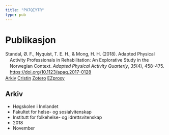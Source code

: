```yaml
---
title: "PX7QIYTR"
type: pub
---
```

<h1>Publikasjon</h1>
<article id="csl-bib-container-PX7QIYTR" class="csl-bib-container">
  <div class="csl-bib-body" style="line-height: 1.35; padding-left: 1em; text-indent:-1em;">
  <div class="csl-entry">Standal, &#xD8;. F., Nyquist, T. E. H., &amp; Mong, H. H. (2018). Adapted Physical Activity Professionals in Rehabilitation: An Explorative Study in the Norwegian Context. <i>Adapted Physical Activity Quarterly</i>, <i>35</i>(4), 458&#x2013;475. <a href="https://doi.org/10.1123/apaq.2017-0128">https://doi.org/10.1123/apaq.2017-0128</a></div>
</div>
  <div class="csl-bib-buttons">
    <a href="#taxonomy-article-PX7QIYTR" class="csl-bib-button">Arkiv</a>
    <a href alt="Cristin URL" class="csl-bib-button">Cristin</a>
    <a href alt="Zotero URL" class="csl-bib-button">Zotero</a>
    <a href="http://ezproxy.inn.no/login?url=https://doi.org/10.1123/apaq.2017-0128" class="csl-bib-button">EZproxy</a>
  </div>
  <div id="csl-bib-meta-container-PX7QIYTR"></div>
</article>
<div id="csl-bib-meta-PX7QIYTR" class="csl-bib-meta">
  <article id="taxonomy-article-PX7QIYTR" class="taxonomy-article">
    <h1>Arkiv</h1>
    <ul>
      <li>Høgskolen i Innlandet</li>
      <li>Fakultet for helse- og sosialvitenskap</li>
      <li>Institutt for folkehelse- og idrettsvitenskap</li>
      <li>2018</li>
      <li>November</li>
    </ul>
  </article>
</div>
